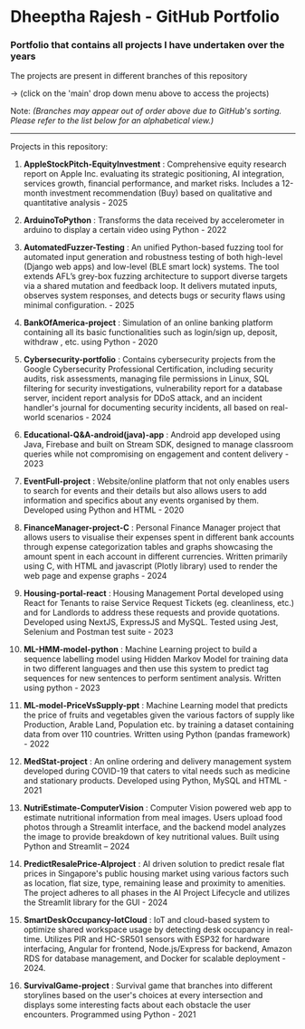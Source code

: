 # Dheeptha Rajesh - GitHub Portfolio

### Portfolio that contains all projects I have undertaken over the years    


The projects are present in different branches of this repository

  -> (click on the 'main' drop down menu above to access the projects)

  Note: _(Branches may appear out of order above due to GitHub's sorting. Please refer to the list below for an alphabetical view.)_


-----------------------------------------------------------------------------------------------------------------------------------------------------------------------------------  

Projects in this repository:

  1. **AppleStockPitch-EquityInvestment** : Comprehensive equity research report on Apple Inc. evaluating its strategic positioning, AI integration, services growth, financial performance, and market risks. Includes a 12-month investment recommendation (Buy) based on qualitative and quantitative analysis - 2025
     
  2. **ArduinoToPython** : Transforms the data received by accelerometer in arduino to display a certain video using Python - 2022
     
  3. **AutomatedFuzzer-Testing** : An unified Python-based fuzzing tool for automated input generation and robustness testing of both high-level (Django web apps) and low-level (BLE smart lock) systems. The tool extends AFL’s grey-box fuzzing architecture to support diverse targets via a shared mutation and feedback loop. It delivers mutated inputs, observes system responses, and detects bugs or security flaws using minimal configuration. - 2025
     
  4. **BankOfAmerica-project** : Simulation of an online banking platform containing all its basic functionalities such as login/sign up, deposit, withdraw , etc. using Python - 2020
     
  5. **Cybersecurity-portfolio** : Contains cybersecurity projects from the Google Cybersecurity Professional Certification, including security audits, risk assessments, managing file permissions in Linux, SQL filtering for security investigations, vulnerability report for a database server, incident report analysis for DDoS attack, and an incident handler's journal for documenting security incidents, all based on real-world scenarios - 2024
     
  6. **Educational-Q&A-android(java)-app** : Android app developed using Java, Firebase and built on Stream SDK, designed to manage classroom queries while not compromising on engagement and content delivery - 2023
     
  7. **EventFull-project** : Website/online platform that not only enables users to search for events and their details but also allows users to add information and specifics about any events organised by them. Developed using Python and HTML - 2020
     
  8. **FinanceManager-project-C** : Personal Finance Manager project that allows users to visualise their expenses spent in different bank accounts through expense categorization tables and graphs showcasing the amount spent in each account in different currencies. Written primarily using C, with HTML and javascript (Plotly library) used to render the web page and expense graphs - 2024
     
  9. **Housing-portal-react** : Housing Management Portal developed using React for Tenants to raise Service Request Tickets (eg. cleanliness, etc.) and for Landlords to address these requests and provide quotations. Developed using NextJS, ExpressJS and MySQL. Tested using Jest, Selenium and Postman test suite - 2023
   
  10. **ML-HMM-model-python** : Machine Learning project to build a sequence labelling model using Hidden Markov Model for training data in two different languages and then use this system to predict tag sequences for new sentences to perform sentiment analysis. Written using python - 2023
     
  11. **ML-model-PriceVsSupply-ppt** : Machine Learning model that predicts the price of fruits and vegetables given the various factors of supply like Production, Arable Land, Population etc. by training a dataset containing data from over 110 countries. Written using Python (pandas framework) - 2022
     
  12. **MedStat-project** : An online ordering and delivery management system developed during COVID-19 that caters to vital needs such as medicine and stationary products. Developed using Python, MySQL and HTML - 2021
      
  13. **NutriEstimate-ComputerVision** : Computer Vision powered web app to estimate nutritional information from meal images. Users upload food photos through a Streamlit interface, and the backend model analyzes the image to provide breakdown of key nutritional values. Built using Python and Streamlit – 2024
      
  14. **PredictResalePrice-AIproject** : AI driven solution to predict resale flat prices in Singapore's public housing market using various factors such as location, flat size, type, remaining lease and proximity to amenities. The project adheres to all phases in the AI Project Lifecycle and utilizes the Streamlit library for the GUI - 2024
      
  15. **SmartDeskOccupancy-IotCloud** : IoT and cloud-based system to optimize shared workspace usage by detecting desk occupancy in real-time. Utilizes PIR and HC-SR501 sensors with ESP32 for hardware interfacing, Angular for frontend, Node.js/Express for backend, Amazon RDS for database management, and Docker for scalable deployment - 2024.
     
  16. **SurvivalGame-project** : Survival game that branches into different storylines based on the user's choices at every intersection and displays some interesting facts about each obstacle the user encounters. Programmed using Python - 2021
      
